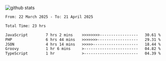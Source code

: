 
![github stats](https://github-readme-stats.vercel.app/api?username=realmahd1&show_icons=true&theme=codeSTACKr&hide_rank=true&count_private=true)

<!--START_SECTION:waka-->

```txt
From: 22 March 2025 - To: 21 April 2025

Total Time: 23 hrs

JavaScript        7 hrs 2 mins    >>>>>>>>-----------------   30.61 %
PHP               6 hrs 44 mins   >>>>>>>------------------   29.31 %
JSON              4 hrs 14 mins   >>>>>--------------------   18.44 %
Groovy            1 hr 6 mins     >------------------------   04.82 %
TypeScript        1 hr            >------------------------   04.39 %
```

<!--END_SECTION:waka-->

